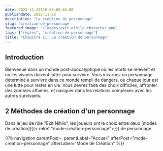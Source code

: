 ```yaml
---
date: 2022-11-22T10:58:08-04:00
publishdate: 2022-11-22
description: "La création de personnage"
slug: 'creation-de-personnage'
featured_image: "/images/exit-nihilo-character.png"
tags: ["règles", "création-de-personnage"]
title: "Chapitre II: La création de personnage"
---
```

## Introduction
Bienvenue dans un monde post-apocalyptique où les morts se relèvent et où les vivants doivent lutter pour survivre. Vous incarnez un personnage déterminé à survivre dans ce monde rempli de dangers, où chaque jour est une lutte pour rester en vie. Vous devrez faire des choix difficiles, affronter des zombies affamés, et naviguer dans les relations complexes avec les autres survivants.  

## 2 Méthodes de création d'un personnage
Dans le jeu de rôle "Exit Nihilo", les joueurs ont le choix entre deux [modes de création]({{< relref "mode-creation-personnage">}}) de personnage.  

{{% navigation parentPost=. parentLabel="Accueil" afterPost="mode-creation-personnage" afterLabel="Mode de Création" %}}